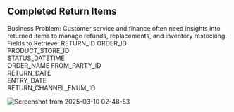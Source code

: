 ##  Completed Return Items
Business Problem:
Customer service and finance often need insights into returned items to manage refunds, replacements, and inventory restocking.  
Fields to Retrieve:
RETURN_ID
ORDER_ID  
PRODUCT_STORE_ID  
STATUS_DATETIME  
ORDER_NAME
FROM_PARTY_ID  
RETURN_DATE  
ENTRY_DATE  
RETURN_CHANNEL_ENUM_ID     


![Screenshot from 2025-03-10 02-48-53](https://github.com/user-attachments/assets/d42802fc-1f1e-4f6a-a161-112a2cb4ff7c)
